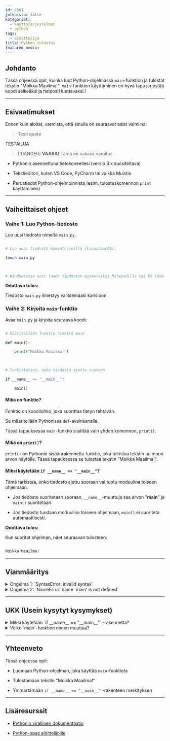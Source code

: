 ```yaml
---
id: 4561
julkaistu: false
kategoriat:
  - kayttojarjestelmat
  - python
tags:
  - aloittelija
title: Python tulostus
featured_media:
---
```


## Johdanto

  

Tässä ohjeessa opit, kuinka luot Python-ohjelmassa `main`-funktion ja tulostat tekstin "Moikka Maailma!". `main`-funktion käyttäminen on hyvä tapa järjestää koodi selkeäksi ja helposti luettavaksi.!


---

  

## Esivaatimukset

  

Ennen kuin aloitat, varmista, että sinulla on seuraavat asiat valmiina:

> Testi quote

TESTAILUA
> [!DANGER]
> **VAARA!** Tämä on vakava varoitus.

- Pythonin asennettuna tietokoneellesi (versio 3.x suositeltava)

- Tekstieditori, kuten VS Code, PyCharm tai vaikka Muistio

- Perustiedot Python-ohjelmoinnista (esim. tulostuskomennon `print` käyttäminen)

  

---

  

## Vaiheittaiset ohjeet

  

### **Vaihe 1: Luo Python-tiedosto**

  

Luo uusi tiedosto nimeltä `main.py`.

  

```bash

# Luo uusi tiedosto komentorivillä (Linux/macOS):

touch main.py

  

# Windowsissa voit luoda tiedoston esimerkiksi Notepadilla tai VS Codella.

```

  

**Odottava tulos:**

  

Tiedosto `main.py` ilmestyy valitsemaasi kansioon.

  

### **Vaihe 2: Kirjoita `main`-funktio**

  

Avaa `main.py` ja kirjoita seuraava koodi:

  

```python

# Määritellään funktio nimeltä main

def main():

    print("Moikka Maailma!")

  

# Tarkistetaan, onko tiedosto ajettu suoraan

if __name__ == "__main__":

    main()

```

  

#### **Mikä on funktio?**

Funktio on koodilohko, joka suorittaa tietyn tehtävän.

Se määritellään Pythonissa `def`-avainsanalla.

Tässä tapauksessa `main`-funktio sisältää vain yhden komennon, `print()`.

  

#### **Mikä on `print()`?**

`print()` on Pythonin sisäänrakennettu funktio, joka tulostaa tekstin tai muun arvon näytölle. Tässä tapauksessa se tulostaa tekstin "Moikka Maailma!".

  

#### **Miksi käytetään `if __name__ == "__main__"`?**

Tämä tarkistaa, onko tiedosto ajettu suoraan vai tuotu moduulina toiseen ohjelmaan.

- Jos tiedosto suoritetaan suoraan, `__name__`-muuttuja saa arvon "__main__" ja `main()` suoritetaan.

- Jos tiedosto tuodaan moduulina toiseen ohjelmaan, `main()` ei suoriteta automaattisesti.

  

**Odottava tulos:**

  

Kun suoritat ohjelman, näet seuraavan tulosteen:

  

```bash

Moikka Maailma!

```

  

---

  

## Vianmääritys

  

<details>
  <summary>Ongelma 1: `SyntaxError: invalid syntax`</summary>
  **Syy.** Koodissa voi olla kirjoitusvirhe, väärin asetettu sulkumerkki, tai käytät vanhaa Python-versiota (Python 2.x).
  
  **Ratkaisu:** Tarkista, että koodi on oikein kirjoitettu, että sulut ovat oikein ja käytä Python 3.x -versiota.
</details>

<details>
  <summary>Ongelma 2: `NameError: name 'main' is not defined`</summary>
  **Syy:** Funktiota `main` ei ole määritelty tai se ei ole oikein määritelty ennen kutsumista.
  
  **Ratkaisu:** Varmista, että `main`-funktio on määritelty ja että se on kutsuttu oikeassa järjestyksessä ohjelman alussa.
</details>


  

---

  

## UKK (Usein kysytyt kysymykset)

  <details> 
	  <summary>Miksi käytetään `if __name__ == "__main__"` -rakennetta?</summary>
	   Se varmistaa, että koodi suoritetaan vain, jos tiedosto ajetaan suoraan, eikä silloin kun se tuodaan moduulina toiseen ohjelmaan. 
   </details> 
   
   <details>
    <summary>Voiko `main`-funktion nimen muuttaa?</summary>
     Kyllä, voit antaa sille minkä tahansa nimen, mutta `main` on yleisesti käytetty standardi. </details>

  

---

  

## Yhteenveto

  

Tässä ohjeessa opit:

  

- Luomaan Python-ohjelman, joka käyttää `main`-funktiota

- Tulostamaan tekstin "Moikka Maailma!"

- Ymmärtämään `if __name__ == "__main__"` -rakenteen merkityksen

  

---

  

## Lisäresurssit

  

- [Pythonin virallinen dokumentaatio](https://docs.python.org/3/)

- [Python-opas aloittelijoille](https://realpython.com/python-beginners-guide/)
